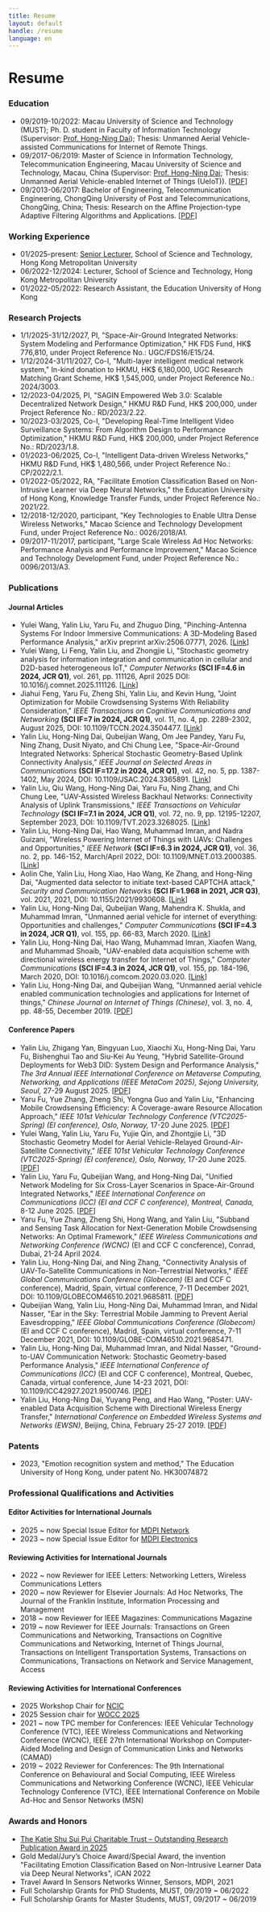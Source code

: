 ```yaml
---
title: Resume
layout: default
handle: /resume
language: en
---
```


<div class="p-5 text-center bg-image bg-research-img">
    <div class="d-flex justify-content-start align-items-end h-100">
      <div class="text-white text-left">
        <h1 class="page-title mb-3">Resume</h1>
      </div>
    </div>
</div>

<div class="content-wrapper">
    <h3 class="callout">Education</h3>
    <ul>
        <li>
            09/2019-10/2022: Macau University of Science and Technology (MUST); Ph. D. student in Faculty of Information Technology (Supervisor: <a href="https://www.henrylab.net/" target="_blank">Prof. Hong-Ning Dai</a>); Thesis: Unmanned Aerial Vehicle-assisted Communications for Internet of Remote Things.
        </li>
        <li>
            09/2017-06/2019: Master of Science in Information Technology, Telecommunication Engineering, Macau University of Science and Technology, Macau, China (Supervisor: <a href="https://www.henrylab.net/" target="_blank">Prof. Hong-Ning Dai</a>; Thesis: Unmanned Aerial Vehicle-enabled Internet of Things (UeIoT)). [<a href="https://github.com/yalin-liu/yalin-liu.github.io/blob/d82d9ad7fcb415b7500a357307ff06702e5ae261/papers/Master_Thesis.pdf" target="_blank">PDF</a>]
        </li>
        <li>
            09/2013-06/2017: Bachelor of Engineering, Telecommunication Engineering, ChongQing University of Post and Telecommunications, ChongQing, China; Thesis: Research on the Affine Projection-type Adaptive Filtering Algorithms and Applications. [<a href="https://github.com/yalin-liu/yalin-liu.github.io/blob/d82d9ad7fcb415b7500a357307ff06702e5ae261/papers/Bach_Thesis.pdf" target="_blank">PDF</a>]
        </li>
    </ul>
    <h3 class="callout">Working Experience</h3>
    <ul>
        <li>
            01/2025-present: <a href="https://www.hkmu.edu.hk/st/sc/people/key-staff/staff-profile/?email=ylliu&unit=ST&po=N" target="_blank">Senior Lecturer</a>, School of Science and Technology, Hong Kong Metropolitan University
        </li>
        <li>
            06/2022-12/2024: Lecturer, School of Science and Technology, Hong Kong Metropolitan University
        </li>
        <li>
            01/2022-05/2022: Research Assistant, the Education University of Hong Kong
        </li>
    </ul>
    <h3 class="callout">Research Projects</h3>
    <ul>
        <li>
            1/1/2025-31/12/2027, <span class="highlight">PI</span>, "Space-Air-Ground Integrated Networks: System Modeling and Performance Optimization," HK FDS Fund, HK$ 776,810, under Project Reference No.: UGC/FDS16/E15/24.
        </li>
        <li>
            1/12/2024-31/11/2027, <span class="highlight">Co-I</span>, "Multi-layer intelligent medical network system," In-kind donation to HKMU, HK$ 6,180,000, UGC Research Matching Grant Scheme, HK$ 1,545,000, under Project Reference No.: 2024/3003.
        </li>
        <li>
            12/2023-04/2025, <span class="highlight">PI</span>, "SAGIN Empowered Web 3.0: Scalable Decentralized Network Design," HKMU R&D Fund, HK$ 200,000, under Project Reference No.: RD/2023/2.22.
        </li>
        <li>
            10/2023-03/2025, <span class="highlight">Co-I</span>, "Developing Real-Time Intelligent Video Surveillance Systems: From Algorithm Design to Performance Optimization," HKMU R&D Fund, HK$ 200,000, under Project Reference No.: RD/2023/1.8.
        </li>
        <li>
            01/2023-06/2025, <span class="highlight">Co-I</span>, "Intelligent Data-driven Wireless Networks," HKMU R&D Fund, HK$ 1,480,566, under Project Reference No.: CP/2022/2.1.
        </li>
        <li>
            01/2022-05/2022, <span class="highlight">RA</span>, "Facilitate Emotion Classification Based on Non-Intrusive Learner via Deep Neural Networks," the Education University of Hong Kong, Knowledge Transfer Funds, under Project Reference No.: 2021/22.
        </li>
        <li>
            12/2018-12/2020, <span class="highlight">participant</span>, "Key Technologies to Enable Ultra Dense Wireless Networks," Macao Science and Technology Development Fund, under Project Reference No.: 0026/2018/A1.
        </li>
        <li>
            09/2017-11/2017, <span class="highlight">participant</span>, "Large Scale Wireless Ad Hoc Networks: Performance Analysis and Performance Improvement," Macao Science and Technology Development Fund, under Project Reference No.: 0096/2013/A3.
        </li>
    </ul>
    <h3 class="callout">Publications</h3>
    <h4>Journal Articles</h4>
    <ul>
        <li>
            Yulei Wang, <span class="highlight">Yalin Liu</span>, Yaru Fu, and Zhuguo Ding, 
            "Pinching-Antenna Systems For Indoor Immersive Communications: A 3D-Modeling Based Performance Analysis," 
            arXiv preprint arXiv:2506.07771, 2026. 
            [<a href="https://arxiv.org/pdf/2506.07771" target="_blank">Link</a>]
        </li>
        <li>
            Yulei Wang, Li Feng, <span class="highlight">Yalin Liu</span>, and Zhongjie Li, 
            "Stochastic geometry analysis for information integration and communication in cellular and D2D-based heterogeneous IoT," 
            <em>Computer Networks</em> <span class="journal-meta"><strong>(SCI IF=4.6 in 2024, JCR Q1)</strong></span>, vol. 261, pp. 111126, April 2025
            DOI: 10.1016/j.comnet.2025.111126. 
            [<a href="https://www.sciencedirect.com/science/article/pii/S1389128625000945" target="_blank">Link</a>]
        </li>
        <li>
            Jiahui Feng, Yaru Fu, Zheng Shi, <span class="highlight">Yalin Liu</span>, and Kevin Hung, 
            "Joint Optimization for Mobile Crowdsensing Systems With Reliability Consideration," 
            <em>IEEE Transactions on Cognitive Communications and Networking</em> <span class="journal-meta"><strong>(SCI IF=7 in 2024, JCR Q1)</strong></span>, vol. 11, no. 4, pp. 2289-2302, August 2025,
            DOI: 10.1109/TCCN.2024.3504477. 
            [<a href="https://ieeexplore.ieee.org/abstract/document/10764779" target="_blank">Link</a>]
        </li>
        <li>
            <span class="highlight">Yalin Liu</span>, Hong-Ning Dai, Qubeijian Wang, Om Jee Pandey, Yaru Fu, Ning Zhang, Dusit Niyato, and Chi Chung Lee, 
            "Space-Air-Ground Integrated Networks: Spherical Stochastic Geometry-Based Uplink Connectivity Analysis," 
            <em>IEEE Journal on Selected Areas in Communications</em> <span class="journal-meta"><strong>(SCI IF=17.2 in 2024, JCR Q1)</strong></span>, vol. 42, no. 5, pp. 1387-1402, May 2024, 
            DOI: 10.1109/JSAC.2024.3365891. 
            [<a href="https://ieeexplore.ieee.org/document/10438999" target="_blank">Link</a>]
        </li>
        <li>
            <span class="highlight">Yalin Liu</span>, Qiu Wang, Hong-Ning Dai, Yaru Fu, Ning Zhang, and Chi Chung Lee, 
            "UAV-Assisted Wireless Backhaul Networks: Connectivity Analysis of Uplink Transmissions," 
            <em>IEEE Transactions on Vehicular Technology</em> <span class="journal-meta"><strong>(SCI IF=7.1 in 2024, JCR Q1)</strong></span>, vol. 72, no. 9, pp. 12195-12207, September 2023, 
            DOI: 10.1109/TVT.2023.3268025. 
            [<a href="https://ieeexplore.ieee.org/document/10104142" target="_blank">Link</a>]
        </li>
        <li>
            <span class="highlight">Yalin Liu</span>, Hong-Ning Dai, Hao Wang, Muhammad Imran, and Nadra Guizani, 
            "Wireless Powering Internet of Things with UAVs: Challenges and Opportunities," 
            <em>IEEE Network</em> <span class="journal-meta"><strong>(SCI IF=6.3 in 2024, JCR Q1)</strong></span>, vol. 36, no. 2, pp. 146-152, March/April 2022, 
            DOI: 10.1109/MNET.013.2000385. 
            [<a href="https://ieeexplore.ieee.org/document/9762455" target="_blank">Link</a>]
        </li>
        <li>
            Aolin Che, <span class="highlight">Yalin Liu</span>, Hong Xiao, Hao Wang, Ke Zhang, and Hong-Ning Dai, 
            "Augmented data selector to initiate text-based CAPTCHA attack," 
            <em>Security and Communication Networks</em> <span class="journal-meta"><strong>(SCI IF=1.968 in 2021, JCR Q3)</strong></span>, vol. 2021, 2021, 
            DOI: 10.1155/2021/9930608. 
            [<a href="https://www.hindawi.com/journals/scn/2021/9930608/" target="_blank">Link</a>]
        </li>
        <li>
            <span class="highlight">Yalin Liu</span>, Hong-Ning Dai, Qubeijian Wang, Mahendra K. Shukla, and Muhammad Imran, 
            "Unmanned aerial vehicle for internet of everything: Opportunities and challenges," 
            <em>Computer Communications</em> <span class="journal-meta"><strong>(SCI IF=4.3 in 2024, JCR Q1)</strong></span>, vol. 155, pp. 66-83, March 2020. 
            [<a href="https://www.sciencedirect.com/science/article/pii/S0140366419318754" target="_blank">Link</a>]
        </li>
        <li>
            <span class="highlight">Yalin Liu</span>, Hong-Ning Dai, Hao Wang, Muhammad Imran, Xiaofen Wang, and Muhammad Shoaib, 
            "UAV-enabled data acquisition scheme with directional wireless energy transfer for Internet of Things," 
            <em>Computer Communications</em> <span class="journal-meta"><strong>(SCI IF=4.3 in 2024, JCR Q1)</strong></span>, vol. 155, pp. 184-196, March 2020, 
            DOI: 10.1016/j.comcom.2020.03.020. 
            [<a href="https://www.sciencedirect.com/science/article/pii/S0140366419304852" target="_blank">Link</a>]
        </li>
        <li>
            <span class="highlight">Yalin Liu</span>, Hong-Ning Dai, and Qubeijian Wang, 
            "Unmanned aerial vehicle enabled communication technologies and applications for Internet of things," 
            <em>Chinese Journal on Internet of Things (Chinese)</em>, vol. 3, no. 4, pp. 48-55, December 2019. 
            [<a href="https://www.henrylab.net/wp-content/uploads/2020/02/UEIoT-CIoTJ19.pdf" target="_blank">PDF</a>]
        </li>
    </ul>
    <h4>Conference Papers</h4>
    <ul>
        <li>
            <span class="highlight">Yalin Liu</span>, Zhigang Yan, Bingyuan Luo, Xiaochi Xu, Hong-Ning Dai, Yaru Fu, Bishenghui Tao and Siu-Kei Au Yeung, 
            "Hybrid Satellite-Ground Deployments for Web3 DID: System Design and Performance Analysis," 
            <em>The 3rd Annual IEEE International Conference on Metaverse Computing, Networking, and Applications (IEEE MetaCom 2025), Sejong University, Seoul,</em> 27-29 August 2025. 
            [<a href="https://arxiv.org/pdf/2507.02305" target="_blank">PDF</a>]
        </li>
        <li>
            Yaru Fu, Yue Zhang, Zheng Shi, Yongna Guo and <span class="highlight">Yalin Liu</span>, 
            "Enhancing Mobile Crowdsensing Efficiency: A Coverage-aware Resource Allocation Approach," 
            <em>IEEE 101st Vehicular Technology Conference (VTC2025-Spring) (EI conference), Oslo, Norway,</em> 17-20 June 2025.
            [<a href="https://arxiv.org/pdf/2503.21942" target="_blank">PDF</a>]
        </li>
        <li>
            Yulei Wang, <span class="highlight">Yalin Liu</span>, Yaru Fu, Yujie Qin, and Zhontgjie Li, 
            "3D Stochastic Geometry Model for Aerial Vehicle-Relayed Ground-Air-Satellite Connectivity," 
            <em>IEEE 101st Vehicular Technology Conference (VTC2025-Spring) (EI conference), Oslo, Norway,</em> 17-20 June 2025.
            [<a href="https://arxiv.org/pdf/2503.16202" target="_blank">PDF</a>]
        </li>
        <li>
            <span class="highlight">Yalin Liu</span>, Yaru Fu, Qubeijian Wang, and Hong-Ning Dai, 
            "Unified Network Modeling for Six Cross-Layer Scenarios in Space-Air-Ground Integrated Networks," 
            <em>IEEE International Conference on Communications (ICC) (EI and CCF C conference), Montreal, Canada,</em> 8-12 June 2025.
            [<a href="https://arxiv.org/pdf/2504.21284" target="_blank">PDF</a>]
        </li>
        <li>
            Yaru Fu, Yue Zhang, Zheng Shi, Hong Wang, and <span class="highlight">Yalin Liu</span>, 
            "Subband and Sensing Task Allocation for Next-Generation Mobile Crowdsensing Networks: An Optimal Framework," 
            <em>IEEE Wireless Communications and Networking Conference (WCNC)</em> <span class="journalкая meta">(EI and CCF C concference)</span>, Conrad, Dubai, 21-24 April 2024.
        </li>
        <li>
            <span class="highlight">Yalin Liu</span>, Hong-Ning Dai, and Ning Zhang, 
            "Connectivity Analysis of UAV-To-Satellite Communications in Non-Terrestrial Networks," 
            <em>IEEE Global Communications Conference (Globecom)</em> <span class="journal-meta">(EI and CCF C conference)</span>, Madrid, Spain, virtual conference, 7-11 December 2021, 
            DOI: 10.1109/GLOBECOM46510.2021.9685811. 
            [<a href="https://github.com/yalin-liu/yalin-liu.github.io/blob/ac92780f706900d9da2079947c9eeec5fb317105/papers/A2S%20GloCom.pdf" target="_blank">PDF</a>]
        </li>
        <li>
            Qubeijian Wang, <span class="highlight">Yalin Liu</span>, Hong-Ning Dai, Muhammad Imran, and Nidal Nasser, 
            "Ear in the Sky: Terrestrial Mobile Jamming to Prevent Aerial Eavesdropping," 
            <em>IEEE Global Communications Conference (Globecom)</em> <span class="journal-meta">(EI and CCF C conference)</span>, Madrid, Spain, virtual conference, 7-11 December 2021, 
            DOI: 10.1109/GLOBE-COM46510.2021.9685471.
        </li>
        <li>
            <span class="highlight">Yalin Liu</span>, Hong-Ning Dai, Muhammad Imran, and Nidal Nasser, 
            "Ground-to-UAV Communication Network: Stochastic Geometry-based Performance Analysis," 
            <em>IEEE International Conference of Communications (ICC)</em> <span class="journal-meta">(EI and CCF C conference)</span>, Montreal, Quebec, Canada, virtual conference, June 14-23 2021, 
            DOI: 10.1109/ICC42927.2021.9500746. 
            [<a href="https://github.com/yalin-liu/yalin-academic/blob/4c682e1a003864ffb4a826131beab179963baa59/papers/SGG2U.pdf" target="_blank">PDF</a>]
        </li>
        <li>
            <span class="highlight">Yalin Liu</span>, Hong-Ning Dai, Yuyang Peng, and Hao Wang, 
            "Poster: UAV-enabled Data Acquisition Scheme with Directional Wireless Energy Transfer," 
            <em>International Conference on Embedded Wireless Systems and Networks (EWSN)</em>, Beijing, China, February 25-27 2019. 
            [<a href="https://github.com/yalin-liu/yalin-academic/blob/517ff5d24a5fa74da5a7ebe9110e15de7d988c01/papers/EWSN-liu.pdf" target="_blank">PDF</a>]
        </li>
    </ul>
    <h3 class="callout">Patents</h3>
    <ul>
        <li>
            2023, "Emotion recognition system and method," The Education University of Hong Kong, under patent No. HK30074872
        </li>
    </ul>
    <h3  class="callout">Professional Qualifications and Activities</h3>
    <h4>Editor Activities for International Journals</h4>
    <ul>
        <li>
            2025 ~ now Special Issue Editor for <a href="https://www.mdpi.com/journal/network/special_issues/DCLNS956JH" target="_blank">MDPI Network</a>
        </li>
        <li>
            2023 ~ now Special Issue Editor for <a href="https://www.mdpi.com/journal/electronics/special_issues/71DW63SS34" target="_blank">MDPI Electronics</a>
        </li>
    </ul>
    <h4>Reviewing Activities for International Journals</h4>
    <ul>
        <li>
            2022 ~ now Reviewer for IEEE Letters: Networking Letters, Wireless Communications Letters
        </li>
        <li>
            2020 ~ now Reviewer for Elsevier Journals: Ad Hoc Networks, The Journal of the Franklin Institute, Information Processing and Management
        </li>
        <li>
            2018 ~ now Reviewer for IEEE Magazines: Communications Magazine
        </li>
        <li>
            2019 ~ now Reviewer for IEEE Journals: Transactions on Green Communications and Networking, Transactions on Cognitive Communications and Networking, Internet of Things Journal, Transactions on Intelligent Transportation Systems, Transactions on Communications, Transactions on Network and Service Management, Access
        </li>
    </ul>
    <h4>Reviewing Activities for International Conferences</h4>
    <ul>
        <li>
            2025 Workshop Chair for <a href="https://www.icncic.org/workshops/" target="_blank">NCIC</a>
        </li>
        <li>
            2025 Session chair for <a href="https://wocc.org/wocc2025/special-session/" target="_blank">WOCC 2025</a>
        </li>
        <li>
            2021 ~ now TPC member for Conferences: IEEE Vehicular Technology Conference (VTC), IEEE Wireless Communications and Networking Conference (WCNC), IEEE 27th International Workshop on Computer-Aided Modeling and Design of Communication Links and Networks (CAMAD)
        </li>
        <li>
            2019 ~ 2022 Reviewer for Conferences: The 9th International Conference on Behavioural and Social Computing, IEEE Wireless Communications and Networking Conference (WCNC), IEEE Vehicular Technology Conference (VTC), IEEE International Conference on Mobile Ad-Hoc and Sensor Networks (MSN)
        </li>
    </ul>
    <h3 class="callout">Awards and Honors</h3>
    <ul>
        <li>
            <a href="https://www.hkmu.edu.hk/news/hkmu-holds-annual-award-presentation-ceremony-to-recognise-staffs-outstanding-achievements-and-long-service/" target="_blank">The Katie Shu Sui Pui Charitable Trust – Outstanding Research Publication Award in 2025</a>
        </li>
        <li>
            Gold Medal/Jury’s Choice Award/Special Award, the invention "Facilitating Emotion Classification Based on Non-Intrusive Learner Data via Deep Neural Networks", iCAN 2022
        </li>
        <li>
            Travel Award In Sensors Networks Winner, Sensors, MDPI, 2021
        </li>
        <li>
            Full Scholarship Grants for PhD Students, MUST, 09/2019 ~ 06/2022
        </li>
        <li>
            Full Scholarship Grants for Master Students, MUST, 09/2017 ~ 06/2019
        </li>
    </ul>
</div>